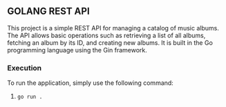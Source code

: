 ## GOLANG REST API
This project is a simple REST API for managing a catalog of music albums. The API allows basic operations such as retrieving a list of all albums, fetching an album by its ID, and creating new albums. It is built in the Go programming language using the Gin framework.

### Execution
To run the application, simply use the following command:
1. `go run .`
